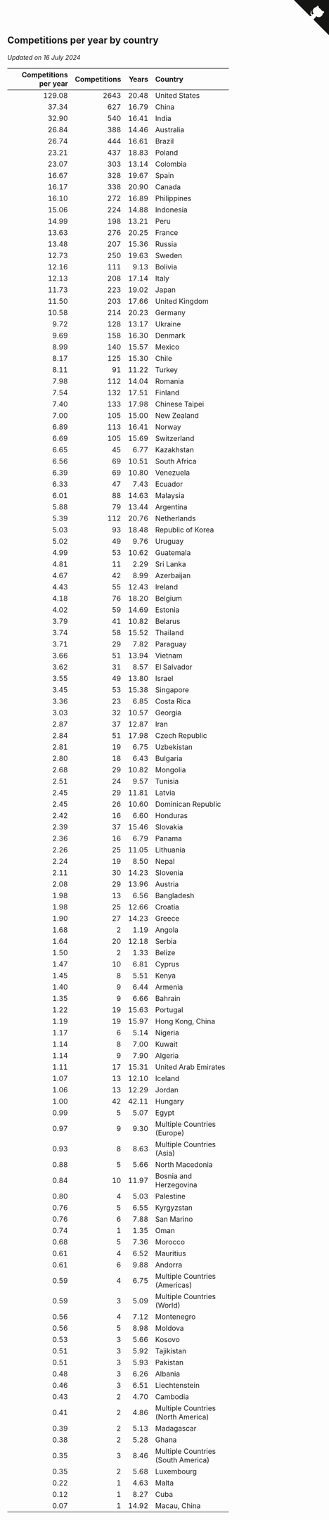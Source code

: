 ## Competitions per year by country

*Updated on 16 July 2024*

| Competitions per year | Competitions | Years | Country |
| ---: | ---: | ---: | :--- |
| 129.08 | 2643 | 20.48 | United States |
| 37.34 | 627 | 16.79 | China |
| 32.90 | 540 | 16.41 | India |
| 26.84 | 388 | 14.46 | Australia |
| 26.74 | 444 | 16.61 | Brazil |
| 23.21 | 437 | 18.83 | Poland |
| 23.07 | 303 | 13.14 | Colombia |
| 16.67 | 328 | 19.67 | Spain |
| 16.17 | 338 | 20.90 | Canada |
| 16.10 | 272 | 16.89 | Philippines |
| 15.06 | 224 | 14.88 | Indonesia |
| 14.99 | 198 | 13.21 | Peru |
| 13.63 | 276 | 20.25 | France |
| 13.48 | 207 | 15.36 | Russia |
| 12.73 | 250 | 19.63 | Sweden |
| 12.16 | 111 | 9.13 | Bolivia |
| 12.13 | 208 | 17.14 | Italy |
| 11.73 | 223 | 19.02 | Japan |
| 11.50 | 203 | 17.66 | United Kingdom |
| 10.58 | 214 | 20.23 | Germany |
| 9.72 | 128 | 13.17 | Ukraine |
| 9.69 | 158 | 16.30 | Denmark |
| 8.99 | 140 | 15.57 | Mexico |
| 8.17 | 125 | 15.30 | Chile |
| 8.11 | 91 | 11.22 | Turkey |
| 7.98 | 112 | 14.04 | Romania |
| 7.54 | 132 | 17.51 | Finland |
| 7.40 | 133 | 17.98 | Chinese Taipei |
| 7.00 | 105 | 15.00 | New Zealand |
| 6.89 | 113 | 16.41 | Norway |
| 6.69 | 105 | 15.69 | Switzerland |
| 6.65 | 45 | 6.77 | Kazakhstan |
| 6.56 | 69 | 10.51 | South Africa |
| 6.39 | 69 | 10.80 | Venezuela |
| 6.33 | 47 | 7.43 | Ecuador |
| 6.01 | 88 | 14.63 | Malaysia |
| 5.88 | 79 | 13.44 | Argentina |
| 5.39 | 112 | 20.76 | Netherlands |
| 5.03 | 93 | 18.48 | Republic of Korea |
| 5.02 | 49 | 9.76 | Uruguay |
| 4.99 | 53 | 10.62 | Guatemala |
| 4.81 | 11 | 2.29 | Sri Lanka |
| 4.67 | 42 | 8.99 | Azerbaijan |
| 4.43 | 55 | 12.43 | Ireland |
| 4.18 | 76 | 18.20 | Belgium |
| 4.02 | 59 | 14.69 | Estonia |
| 3.79 | 41 | 10.82 | Belarus |
| 3.74 | 58 | 15.52 | Thailand |
| 3.71 | 29 | 7.82 | Paraguay |
| 3.66 | 51 | 13.94 | Vietnam |
| 3.62 | 31 | 8.57 | El Salvador |
| 3.55 | 49 | 13.80 | Israel |
| 3.45 | 53 | 15.38 | Singapore |
| 3.36 | 23 | 6.85 | Costa Rica |
| 3.03 | 32 | 10.57 | Georgia |
| 2.87 | 37 | 12.87 | Iran |
| 2.84 | 51 | 17.98 | Czech Republic |
| 2.81 | 19 | 6.75 | Uzbekistan |
| 2.80 | 18 | 6.43 | Bulgaria |
| 2.68 | 29 | 10.82 | Mongolia |
| 2.51 | 24 | 9.57 | Tunisia |
| 2.45 | 29 | 11.81 | Latvia |
| 2.45 | 26 | 10.60 | Dominican Republic |
| 2.42 | 16 | 6.60 | Honduras |
| 2.39 | 37 | 15.46 | Slovakia |
| 2.36 | 16 | 6.79 | Panama |
| 2.26 | 25 | 11.05 | Lithuania |
| 2.24 | 19 | 8.50 | Nepal |
| 2.11 | 30 | 14.23 | Slovenia |
| 2.08 | 29 | 13.96 | Austria |
| 1.98 | 13 | 6.56 | Bangladesh |
| 1.98 | 25 | 12.66 | Croatia |
| 1.90 | 27 | 14.23 | Greece |
| 1.68 | 2 | 1.19 | Angola |
| 1.64 | 20 | 12.18 | Serbia |
| 1.50 | 2 | 1.33 | Belize |
| 1.47 | 10 | 6.81 | Cyprus |
| 1.45 | 8 | 5.51 | Kenya |
| 1.40 | 9 | 6.44 | Armenia |
| 1.35 | 9 | 6.66 | Bahrain |
| 1.22 | 19 | 15.63 | Portugal |
| 1.19 | 19 | 15.97 | Hong Kong, China |
| 1.17 | 6 | 5.14 | Nigeria |
| 1.14 | 8 | 7.00 | Kuwait |
| 1.14 | 9 | 7.90 | Algeria |
| 1.11 | 17 | 15.31 | United Arab Emirates |
| 1.07 | 13 | 12.10 | Iceland |
| 1.06 | 13 | 12.29 | Jordan |
| 1.00 | 42 | 42.11 | Hungary |
| 0.99 | 5 | 5.07 | Egypt |
| 0.97 | 9 | 9.30 | Multiple Countries (Europe) |
| 0.93 | 8 | 8.63 | Multiple Countries (Asia) |
| 0.88 | 5 | 5.66 | North Macedonia |
| 0.84 | 10 | 11.97 | Bosnia and Herzegovina |
| 0.80 | 4 | 5.03 | Palestine |
| 0.76 | 5 | 6.55 | Kyrgyzstan |
| 0.76 | 6 | 7.88 | San Marino |
| 0.74 | 1 | 1.35 | Oman |
| 0.68 | 5 | 7.36 | Morocco |
| 0.61 | 4 | 6.52 | Mauritius |
| 0.61 | 6 | 9.88 | Andorra |
| 0.59 | 4 | 6.75 | Multiple Countries (Americas) |
| 0.59 | 3 | 5.09 | Multiple Countries (World) |
| 0.56 | 4 | 7.12 | Montenegro |
| 0.56 | 5 | 8.98 | Moldova |
| 0.53 | 3 | 5.66 | Kosovo |
| 0.51 | 3 | 5.92 | Tajikistan |
| 0.51 | 3 | 5.93 | Pakistan |
| 0.48 | 3 | 6.26 | Albania |
| 0.46 | 3 | 6.51 | Liechtenstein |
| 0.43 | 2 | 4.70 | Cambodia |
| 0.41 | 2 | 4.86 | Multiple Countries (North America) |
| 0.39 | 2 | 5.13 | Madagascar |
| 0.38 | 2 | 5.28 | Ghana |
| 0.35 | 3 | 8.46 | Multiple Countries (South America) |
| 0.35 | 2 | 5.68 | Luxembourg |
| 0.22 | 1 | 4.63 | Malta |
| 0.12 | 1 | 8.27 | Cuba |
| 0.07 | 1 | 14.92 | Macau, China |


<a href="https://github.com/jonatanklosko/wca_statistics" class="github-corner" aria-label="View source on Github"><svg width="80" height="80" viewBox="0 0 250 250" style="fill:#151513; color:#fff; position: absolute; top: 0; border: 0; right: 0;" aria-hidden="true"><path d="M0,0 L115,115 L130,115 L142,142 L250,250 L250,0 Z"></path><path d="M128.3,109.0 C113.8,99.7 119.0,89.6 119.0,89.6 C122.0,82.7 120.5,78.6 120.5,78.6 C119.2,72.0 123.4,76.3 123.4,76.3 C127.3,80.9 125.5,87.3 125.5,87.3 C122.9,97.6 130.6,101.9 134.4,103.2" fill="currentColor" style="transform-origin: 130px 106px;" class="octo-arm"></path><path d="M115.0,115.0 C114.9,115.1 118.7,116.5 119.8,115.4 L133.7,101.6 C136.9,99.2 139.9,98.4 142.2,98.6 C133.8,88.0 127.5,74.4 143.8,58.0 C148.5,53.4 154.0,51.2 159.7,51.0 C160.3,49.4 163.2,43.6 171.4,40.1 C171.4,40.1 176.1,42.5 178.8,56.2 C183.1,58.6 187.2,61.8 190.9,65.4 C194.5,69.0 197.7,73.2 200.1,77.6 C213.8,80.2 216.3,84.9 216.3,84.9 C212.7,93.1 206.9,96.0 205.4,96.6 C205.1,102.4 203.0,107.8 198.3,112.5 C181.9,128.9 168.3,122.5 157.7,114.1 C157.9,116.9 156.7,120.9 152.7,124.9 L141.0,136.5 C139.8,137.7 141.6,141.9 141.8,141.8 Z" fill="currentColor" class="octo-body"></path></svg></a><style>.github-corner:hover .octo-arm{animation:octocat-wave 560ms ease-in-out}@keyframes octocat-wave{0%,100%{transform:rotate(0)}20%,60%{transform:rotate(-25deg)}40%,80%{transform:rotate(10deg)}}@media (max-width:500px){.github-corner:hover .octo-arm{animation:none}.github-corner .octo-arm{animation:octocat-wave 560ms ease-in-out}}</style>
